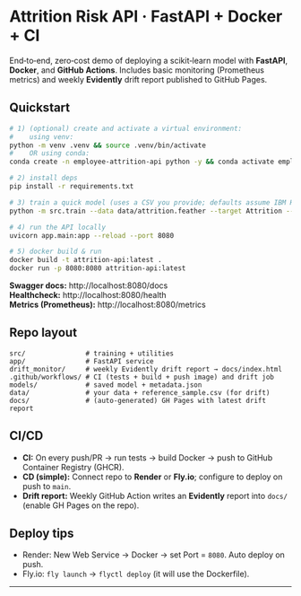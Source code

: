 # Attrition Risk API · FastAPI + Docker + CI

End‑to‑end, zero‑cost demo of deploying a scikit‑learn model with **FastAPI**, **Docker**, and **GitHub Actions**.
Includes basic monitoring (Prometheus metrics) and weekly **Evidently** drift report published to GitHub Pages.

## Quickstart

```bash
# 1) (optional) create and activate a virtual environment:
#    using venv:
python -m venv .venv && source .venv/bin/activate
#    OR using conda:
conda create -n employee-attrition-api python -y && conda activate employee-attrition-api

# 2) install deps
pip install -r requirements.txt

# 3) train a quick model (uses a CSV you provide; defaults assume IBM HR attrition format)
python -m src.train --data data/attrition.feather --target Attrition --outdir models/

# 4) run the API locally
uvicorn app.main:app --reload --port 8080

# 5) docker build & run
docker build -t attrition-api:latest .
docker run -p 8080:8080 attrition-api:latest
```

**Swagger docs:** http://localhost:8080/docs  
**Healthcheck:** http://localhost:8080/health  
**Metrics (Prometheus):** http://localhost:8080/metrics

## Repo layout
```
src/               # training + utilities
app/               # FastAPI service
drift_monitor/     # weekly Evidently drift report → docs/index.html
.github/workflows/ # CI (tests + build + push image) and drift job
models/            # saved model + metadata.json
data/              # your data + reference_sample.csv (for drift)
docs/              # (auto-generated) GH Pages with latest drift report
```

## CI/CD
- **CI:** On every push/PR → run tests → build Docker → push to GitHub Container Registry (GHCR).
- **CD (simple):** Connect repo to **Render** or **Fly.io**; configure to deploy on push to `main`.
- **Drift report:** Weekly GitHub Action writes an **Evidently** report into `docs/` (enable GH Pages on the repo).

## Deploy tips
- Render: New Web Service → Docker → set Port = `8080`. Auto deploy on push.
- Fly.io: `fly launch` → `flyctl deploy` (it will use the Dockerfile).

---
